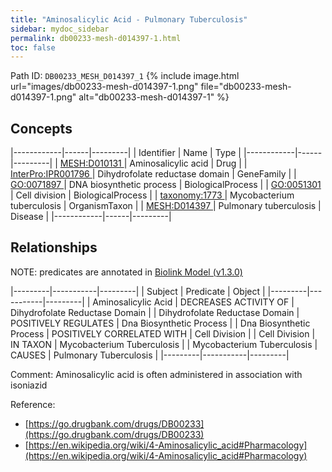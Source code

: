 ```yaml
---
title: "Aminosalicylic Acid - Pulmonary Tuberculosis"
sidebar: mydoc_sidebar
permalink: db00233-mesh-d014397-1.html
toc: false 
---
```



Path ID: `DB00233_MESH_D014397_1`
{% include image.html url="images/db00233-mesh-d014397-1.png" file="db00233-mesh-d014397-1.png" alt="db00233-mesh-d014397-1" %}

## Concepts

|------------|------|---------|
| Identifier | Name | Type    |
|------------|------|---------|
| <a href="https://identifiers.org/MESH:D010131">MESH:D010131 </a> | Aminosalicylic acid | Drug |
| <a href="https://identifiers.org/InterPro:IPR001796">InterPro:IPR001796 </a> | Dihydrofolate reductase domain | GeneFamily |
| <a href="https://identifiers.org/GO:0071897">GO:0071897 </a> | DNA biosynthetic process | BiologicalProcess |
| <a href="https://identifiers.org/GO:0051301">GO:0051301 </a> | Cell division | BiologicalProcess |
| <a href="https://identifiers.org/taxonomy:1773">taxonomy:1773 </a> | Mycobacterium tuberculosis | OrganismTaxon |
| <a href="https://identifiers.org/MESH:D014397">MESH:D014397 </a> | Pulmonary tuberculosis | Disease |
|------------|------|---------|

## Relationships


NOTE: predicates are annotated in <a href="https://github.com/biolink/biolink-model/releases/tag/v1.3.0">Biolink Model (v1.3.0)</a>

|---------|-----------|---------|
| Subject | Predicate | Object  |
|---------|-----------|---------|
| Aminosalicylic Acid | DECREASES ACTIVITY OF | Dihydrofolate Reductase Domain |
| Dihydrofolate Reductase Domain | POSITIVELY REGULATES | Dna Biosynthetic Process |
| Dna Biosynthetic Process | POSITIVELY CORRELATED WITH | Cell Division |
| Cell Division | IN TAXON | Mycobacterium Tuberculosis |
| Mycobacterium Tuberculosis | CAUSES | Pulmonary Tuberculosis |
|---------|-----------|---------|

Comment: Aminosalicylic acid is often administered in association with isoniazid

Reference: 
  - [https://go.drugbank.com/drugs/DB00233](https://go.drugbank.com/drugs/DB00233)
  - [https://en.wikipedia.org/wiki/4-Aminosalicylic_acid#Pharmacology](https://en.wikipedia.org/wiki/4-Aminosalicylic_acid#Pharmacology)
